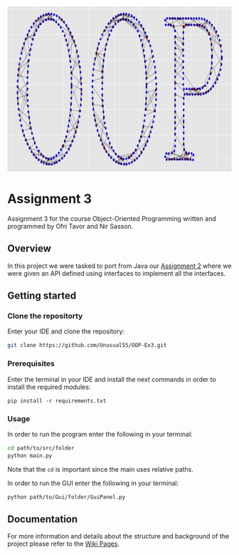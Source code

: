 <p align="center">
    <img src="./media/OOP_POINTS.png" alt="logo" width="800" height="373">
</p>

# Assignment 3

Assignment 3 for the course Object-Oriented Programming written and programmed by Ofri Tavor and Nir Sasson.

## Overview
In this project we were tasked to port from Java our [Assignment 2](https://github.com/SassonNir/OOP-Ex2) where we were given an API defined using interfaces to implement all the interfaces.

## Getting started

### Clone the repositorty
Enter your IDE and clone the repository:

```sh
git clone https://github.com/Unusual55/OOP-Ex3.git
```

### Prerequisites

Enter the terminal in your IDE and install the next commands in order to install the required modules:

```git
pip install -r requirements.txt
```

### Usage

In order to run the program enter the following in your terminal:

```sh
cd path/to/src/folder
python main.py
```

Note that the `cd` is important since the main uses relative paths.  

In order to run the GUI enter the following in your terminal:

```sh
python path/to/Gui/folder/GuiPanel.py 
```

## Documentation

For more information and details about the structure and background of the project please refer to the [Wiki Pages](../../wiki).

